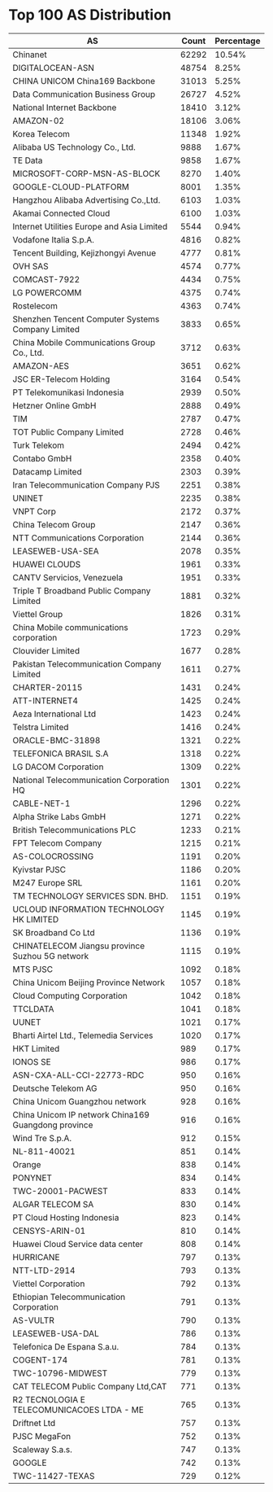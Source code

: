 # Top 100 AS Distribution
| AS | Count | Percentage |
|----|----|----|
| Chinanet | 62292 | 10.54% |
| DIGITALOCEAN-ASN | 48754 | 8.25% |
| CHINA UNICOM China169 Backbone | 31013 | 5.25% |
| Data Communication Business Group | 26727 | 4.52% |
| National Internet Backbone | 18410 | 3.12% |
| AMAZON-02 | 18106 | 3.06% |
| Korea Telecom | 11348 | 1.92% |
| Alibaba US Technology Co., Ltd. | 9888 | 1.67% |
| TE Data | 9858 | 1.67% |
| MICROSOFT-CORP-MSN-AS-BLOCK | 8270 | 1.40% |
| GOOGLE-CLOUD-PLATFORM | 8001 | 1.35% |
| Hangzhou Alibaba Advertising Co.,Ltd. | 6103 | 1.03% |
| Akamai Connected Cloud | 6100 | 1.03% |
| Internet Utilities Europe and Asia Limited | 5544 | 0.94% |
| Vodafone Italia S.p.A. | 4816 | 0.82% |
| Tencent Building, Kejizhongyi Avenue | 4777 | 0.81% |
| OVH SAS | 4574 | 0.77% |
| COMCAST-7922 | 4434 | 0.75% |
| LG POWERCOMM | 4375 | 0.74% |
| Rostelecom | 4363 | 0.74% |
| Shenzhen Tencent Computer Systems Company Limited | 3833 | 0.65% |
| China Mobile Communications Group Co., Ltd. | 3712 | 0.63% |
| AMAZON-AES | 3651 | 0.62% |
| JSC ER-Telecom Holding | 3164 | 0.54% |
| PT Telekomunikasi Indonesia | 2939 | 0.50% |
| Hetzner Online GmbH | 2888 | 0.49% |
| TIM | 2787 | 0.47% |
| TOT Public Company Limited | 2728 | 0.46% |
| Turk Telekom | 2494 | 0.42% |
| Contabo GmbH | 2358 | 0.40% |
| Datacamp Limited | 2303 | 0.39% |
| Iran Telecommunication Company PJS | 2251 | 0.38% |
| UNINET | 2235 | 0.38% |
| VNPT Corp | 2172 | 0.37% |
| China Telecom Group | 2147 | 0.36% |
| NTT Communications Corporation | 2144 | 0.36% |
| LEASEWEB-USA-SEA | 2078 | 0.35% |
| HUAWEI CLOUDS | 1961 | 0.33% |
| CANTV Servicios, Venezuela | 1951 | 0.33% |
| Triple T Broadband Public Company Limited | 1881 | 0.32% |
| Viettel Group | 1826 | 0.31% |
| China Mobile communications corporation | 1723 | 0.29% |
| Clouvider Limited | 1677 | 0.28% |
| Pakistan Telecommunication Company Limited | 1611 | 0.27% |
| CHARTER-20115 | 1431 | 0.24% |
| ATT-INTERNET4 | 1425 | 0.24% |
| Aeza International Ltd | 1423 | 0.24% |
| Telstra Limited | 1416 | 0.24% |
| ORACLE-BMC-31898 | 1321 | 0.22% |
| TELEFONICA BRASIL S.A | 1318 | 0.22% |
| LG DACOM Corporation | 1309 | 0.22% |
| National Telecommunication Corporation HQ | 1301 | 0.22% |
| CABLE-NET-1 | 1296 | 0.22% |
| Alpha Strike Labs GmbH | 1271 | 0.22% |
| British Telecommunications PLC | 1233 | 0.21% |
| FPT Telecom Company | 1215 | 0.21% |
| AS-COLOCROSSING | 1191 | 0.20% |
| Kyivstar PJSC | 1186 | 0.20% |
| M247 Europe SRL | 1161 | 0.20% |
| TM TECHNOLOGY SERVICES SDN. BHD. | 1151 | 0.19% |
| UCLOUD INFORMATION TECHNOLOGY HK LIMITED | 1145 | 0.19% |
| SK Broadband Co Ltd | 1136 | 0.19% |
| CHINATELECOM Jiangsu province Suzhou 5G network | 1115 | 0.19% |
| MTS PJSC | 1092 | 0.18% |
| China Unicom Beijing Province Network | 1057 | 0.18% |
| Cloud Computing Corporation | 1042 | 0.18% |
| TTCLDATA | 1041 | 0.18% |
| UUNET | 1021 | 0.17% |
| Bharti Airtel Ltd., Telemedia Services | 1020 | 0.17% |
| HKT Limited | 989 | 0.17% |
| IONOS SE | 986 | 0.17% |
| ASN-CXA-ALL-CCI-22773-RDC | 950 | 0.16% |
| Deutsche Telekom AG | 950 | 0.16% |
| China Unicom Guangzhou network | 928 | 0.16% |
| China Unicom IP network China169 Guangdong province | 916 | 0.16% |
| Wind Tre S.p.A. | 912 | 0.15% |
| NL-811-40021 | 851 | 0.14% |
| Orange | 838 | 0.14% |
| PONYNET | 834 | 0.14% |
| TWC-20001-PACWEST | 833 | 0.14% |
| ALGAR TELECOM SA | 830 | 0.14% |
| PT Cloud Hosting Indonesia | 823 | 0.14% |
| CENSYS-ARIN-01 | 810 | 0.14% |
| Huawei Cloud Service data center | 808 | 0.14% |
| HURRICANE | 797 | 0.13% |
| NTT-LTD-2914 | 793 | 0.13% |
| Viettel Corporation | 792 | 0.13% |
| Ethiopian Telecommunication Corporation | 791 | 0.13% |
| AS-VULTR | 790 | 0.13% |
| LEASEWEB-USA-DAL | 786 | 0.13% |
| Telefonica De Espana S.a.u. | 784 | 0.13% |
| COGENT-174 | 781 | 0.13% |
| TWC-10796-MIDWEST | 779 | 0.13% |
| CAT TELECOM Public Company Ltd,CAT | 771 | 0.13% |
| R2 TECNOLOGIA E TELECOMUNICACOES LTDA - ME | 765 | 0.13% |
| Driftnet Ltd | 757 | 0.13% |
| PJSC MegaFon | 752 | 0.13% |
| Scaleway S.a.s. | 747 | 0.13% |
| GOOGLE | 742 | 0.13% |
| TWC-11427-TEXAS | 729 | 0.12% |
